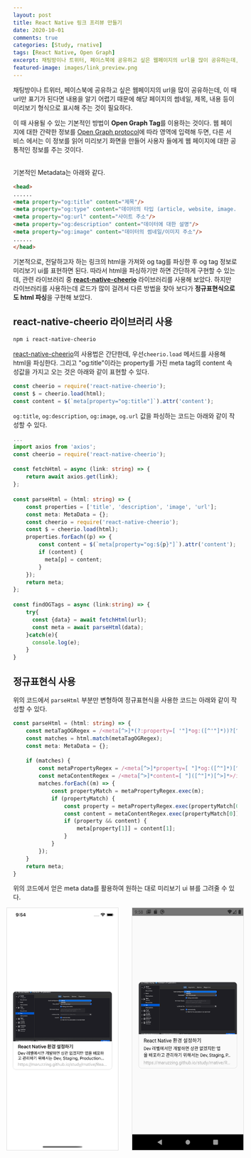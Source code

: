 ```yaml
---
layout: post
title: React Native 링크 프리뷰 만들기
date: 2020-10-01
comments: true
categories: [Study, rnative]
tags: [React Native, Open Graph]
excerpt: 채팅방이나 트위터, 페이스북에 공유하고 싶은 웹페이지의 url을 많이 공유하는데, 이 때 url만 표기가 된다면 내용을 알기 어렵기 때문에 해당 페이지의 썸네일, 제목, 내용 등이 미리보기 형식으로 표시해 주는 것이 필요하다.
featured-image: images/link_preview.png
---
```


채팅방이나 트위터, 페이스북에 공유하고 싶은 웹페이지의 url을 많이 공유하는데, 이 때 url만 표기가 된다면 내용을 알기 어렵기 때문에 해당 페이지의 썸네일, 제목, 내용 등이 미리보기 형식으로 표시해 주는 것이 필요하다.
<br>

이 때 사용될 수 있는 기본적인 방법이 **Open Graph Tag**를 이용하는 것이다. 웹 페이지에 대한 간략한 정보를 [Open Graph protocol](https://ogp.me/)에 따라 <head> 영역에 입력해 두면, 다른 서비스 에서는 이 정보를 읽어 미리보기 화면을 만들어 사용자 들에게 웹 페이지에 대한 공통적인 정보를 주는 것이다.

<br>
기본적인 Metadata는 아래와 같다.

```html
<head>
......
<meta property="og:title" content="제목"/>
<meta property="og:type" content="데이터의 타입 (article, website, image...)"/>
<meta property="og:url" content="사이트 주소"/>
<meta property="og:description" content="데이터에 대한 설명"/>
<meta property="og:image" content="데이터의 썸네일/이미지 주소"/>
......
</head>
```

기본적으로, 전달하고자 하는 링크의 html을 가져와 og tag를 파싱한 후 og tag 정보로 미리보기 ui를 표현하면 된다. 따라서 html을 파싱하기만 하면 간단하게 구현할 수 있는데, 관련 라이브러리 중 **[react-native-cheerio](https://www.npmjs.com/package/react-native-cheerio)** 라이브러리를 사용해 보았다. 하지만 라이브러리를 사용하는데 로드가 많이 걸려서 다른 방법을 찾아 보다가 **정규표현식으로도 html 파싱**을 구현해 보았다.

## react-native-cheerio 라이브러리 사용

```bash
npm i react-native-cheerio
```

[react-native-cheerio](https://www.npmjs.com/package/react-native-cheerio)의 사용법은 간단한데, 
우선`cheerio.load` 메서드를 사용해 html을 파싱한다. 그리고 "og:title"이라는 property를 가진 meta tag의 content 속성값을 가지고 오는 것은 아래와 같이 표현할 수 있다.

```typescript
const cheerio = require('react-native-cheerio');
const $ = cheerio.load(html);
const content = $(`meta[property="og:title"]`).attr('content');
```

`og:title`, `og:description`, `og:image`, `og.url` 값을 파싱하는 코드는 아래와 같이 작성할 수 있다.

```typescript
...
import axios from 'axios';
const cheerio = require('react-native-cheerio');

const fetchHtml = async (link: string) => {
    return await axios.get(link);
};

const parseHtml = (html: string) => {
    const properties = ['title', 'description', 'image', 'url'];
    const meta: MetaData = {};
    const cheerio = require('react-native-cheerio');
    const $ = cheerio.load(html);
    properties.forEach((p) => {
        const content = $(`meta[property="og:${p}"]`).attr('content');
        if (content) {
          meta[p] = content;
        }
    });
    return meta;
};

const findOGTags = async (link:string) => {
    try{
      const {data} = await fetchHtml(url);
      const meta = await parseHtml(data);
    }catch(e){
      console.log(e);
    }
}
```

## 정규표현식 사용

위의 코드에서 `parseHtml` 부분만 변형하여 정규표현식을 사용한 코드는 아래와 같이 작성할 수 있다.

```typescript
const parseHtml = (html: string) => {
    const metaTagOGRegex = /<meta[^>]*(?:property=[ '"]*og:([^'"]*))?[^>]*(?:content=["]([^"]*)["])?[^>]*>/gi;
    const matches = html.match(metaTagOGRegex);
    const meta: MetaData = {};

    if (matches) {
        const metaPropertyRegex = /<meta[^>]*property=[ "]*og:([^"]*)[^>]*>/i;
        const metaContentRegex = /<meta[^>]*content=[ "]([^"]*)[^>]*>/i;
        matches.forEach((m) => {
            const propertyMatch = metaPropertyRegex.exec(m);
            if (propertyMatch) {
                const property = metaPropertyRegex.exec(propertyMatch[0]);
                const content = metaContentRegex.exec(propertyMatch[0]);
                if (property && content) {
                    meta[property[1]] = content[1];
                }
            }
        });
    }
    return meta;
}
```

위의 코드에서 얻은 meta data를 활용하여 원하는 대로 미리보기 ui 뷰를 그려줄 수 있다.

<div style='display: flex; justify-content: center;'>
  <img src="/images/link_preview_ios.png" alt="link_preview_ios" width="250em" style='margin-right:15px; border: 1px solid #e0e0e0;'>
  <img src="/images/link_preview_aos.png" alt="link_preview_aos" width="250em" style='margin-left:15px; border: 1px solid #e0e0e0;'>
</div>

